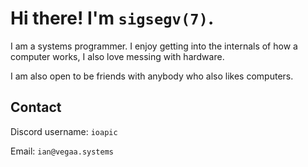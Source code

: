 # Hi there! I'm ``sigsegv(7)``.

I am a systems programmer. I enjoy getting into the internals
of how a computer works, I also love messing with hardware.

I am also open to be friends with anybody who also likes computers.

## Contact

Discord username: ``ioapic``

Email: ``ian@vegaa.systems``

